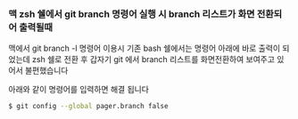 ### 맥 zsh 쉘에서 git branch 명령어 실행 시 branch 리스트가 화면 전환되어 출력될때

맥에서 git branch -l 명령어 이용시 기존 bash 쉘에서는 명령어 아래에 바로 출력이 되었는데 zsh 쉘로 전환 후 갑자기 git 에서 branch 리스트를 화면전환하여 보여주고 있어서 불편했습니다

아래와 같이 명령어를 입력하면 해결 됩니다

```bash
$ git config --global pager.branch false
```


